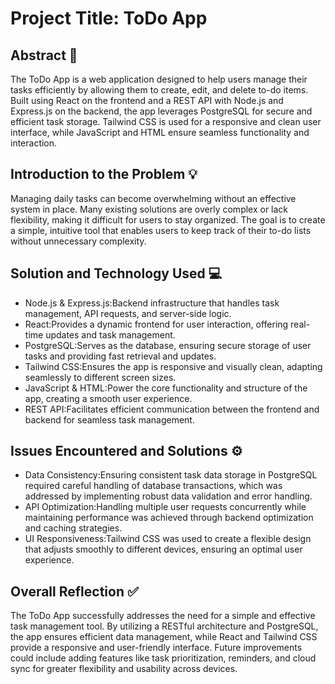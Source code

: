 # Project Title: ToDo App
## Abstract 📝
The ToDo App is a web application designed to help users manage their tasks efficiently by allowing them to create, edit, and delete to-do items. Built using React on the frontend and a REST API with Node.js and Express.js on the backend, the app leverages PostgreSQL for secure and efficient task storage. Tailwind CSS is used for a responsive and clean user interface, while JavaScript and HTML ensure seamless functionality and interaction.

## Introduction to the Problem 💡
Managing daily tasks can become overwhelming without an effective system in place. Many existing solutions are overly complex or lack flexibility, making it difficult for users to stay organized. The goal is to create a simple, intuitive tool that enables users to keep track of their to-do lists without unnecessary complexity.

## Solution and Technology Used 💻
- Node.js & Express.js:Backend infrastructure that handles task management, API requests, and server-side logic.
- React:Provides a dynamic frontend for user interaction, offering real-time updates and task management.
- PostgreSQL:Serves as the database, ensuring secure storage of user tasks and providing fast retrieval and updates.
- Tailwind CSS:Ensures the app is responsive and visually clean, adapting seamlessly to different screen sizes.
- JavaScript & HTML:Power the core functionality and structure of the app, creating a smooth user experience.
- REST API:Facilitates efficient communication between the frontend and backend for seamless task management.

## Issues Encountered and Solutions ⚙️
- Data Consistency:Ensuring consistent task data storage in PostgreSQL required careful handling of database transactions, which was addressed by implementing robust data validation and error handling.
- API Optimization:Handling multiple user requests concurrently while maintaining performance was achieved through backend optimization and caching strategies.
- UI Responsiveness:Tailwind CSS was used to create a flexible design that adjusts smoothly to different devices, ensuring an optimal user experience.

## Overall Reflection ✅
The ToDo App successfully addresses the need for a simple and effective task management tool. By utilizing a RESTful architecture and PostgreSQL, the app ensures efficient data management, while React and Tailwind CSS provide a responsive and user-friendly interface. Future improvements could include adding features like task prioritization, reminders, and cloud sync for greater flexibility and usability across devices.
